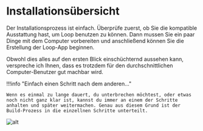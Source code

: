 # Installationsübersicht

Der Installationsprozess ist einfach. Überprüfe zuerst, ob Sie die kompatible Ausstattung hast, um Loop benutzen zu können. Dann mussen Sie ein paar Dinge mit dem Computer vorbereiten und anschließend können Sie die Erstellung der Loop-App beginnen.

Obwohl dies alles auf den ersten Blick einschüchternd aussehen kann, verspreche ich Ihnen, dass es trotzdem für den durchschnittlichen Computer-Benutzer gut machbar wird.

!!!info "Einfach einen Schritt nach dem anderen..."

    Wenn es einmal zu lange dauert, du unterbrechen möchtest, oder etwas noch nicht ganz klar ist, kannst du immer an einem der Schritte anhalten und später weitermachen. Genau aus diesem Grund ist der Build-Prozess in die einzellnen Schritte unterteilt.

![alt](https://media.giphy.com/media/xThta8UkUaoqJoJQC4/giphy.gif)
